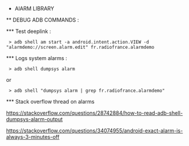 * AlARM LIBRARY

** DEBUG ADB COMMANDS :

*** Test deeplink :

``` > adb shell am start -a android.intent.action.VIEW -d "alarmdemo://screen.alarm.edit" fr.radiofrance.alarmdemo```


*** Logs system alarms :

``` > adb shell dumpsys alarm```

or


``` > adb shell "dumpsys alarm | grep fr.radiofrance.alarmdemo"```


*** Stack overflow thread on alarms

https://stackoverflow.com/questions/28742884/how-to-read-adb-shell-dumpsys-alarm-output

https://stackoverflow.com/questions/34074955/android-exact-alarm-is-always-3-minutes-off